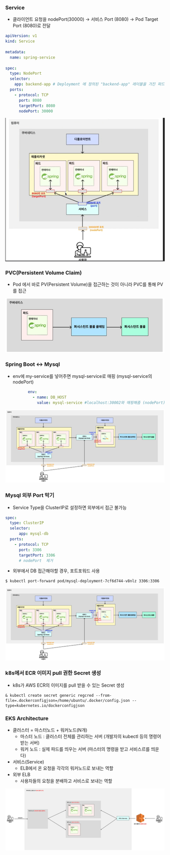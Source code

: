 ### Service
- 클라이언트 요청을 nodePort(30000) -> 서비스 Port (8080) -> Pod Target Port (8080)로 전달 
```yaml
apiVersion: v1
kind: Service

metadata:
  name: spring-service

spec:
  type: NodePort
  selector:
    app: backend-app # Deployment 에 정의된 "backend-app" 레이블을 가진 파드들을 연결
  ports:
    - protocol: TCP
      port: 8080
      targetPort: 8080
      nodePort: 30000
```
![img.png](resources/images/service.png)



### PVC(Persistent Volume Claim)
- Pod 에서 바로 PV(Persistent Volume)을 접근하는 것이 아니라 PVC를 통해 PV를 접근

![img.png](resources/images/pvc.png)


### Spring Boot <-> Mysql
- env에 my-service를 넣어주면 mysql-service로 매핑 (mysql-service의 nodePort)
```yaml
          env:
            - name: DB_HOST
              value: mysql-service #localhost:30002와 매핑해줌 (nodePort)
```
![connect-spring-mysql.png](resources/images/connect-spring-mysql.png)


### Mysql 외부 Port 막기
- Service Type을 ClusterIP로 설정하면 외부에서 접근 불가능
```yaml
spec:
  type: ClusterIP
  selector:
      app: mysql-db
  ports:
    - protocol: TCP
      port: 3306
      targetPort: 3306
      # nodePort  제거

```

- 외부에서 DB 접근해야할 경우, 포트포워드 사용
```shell
$ kubectl port-forward pod/mysql-deployment-7cf6d744-v8nlz 3306:3306
```

![service-cluster-ip.png](resources/images/service-cluster-ip.png)


### k8s에서 ECR 이미지 pull 권한 Secret 생성
- k8s가 AWS ECR의 이미지를 pull 받을 수 있는 Secret 생성 
```shell
& kubectl create secret generic regcred --from-file=.dockerconfigjson=/home/ubuntu/.docker/config.json --type=kubernetes.io/dockerconfigjson
```

### EKS Architecture
- 클러스터 = 마스터노드 + 워커노드(N개)
  - 마스터 노드 : 클러스터 전체를 관리하는 서버 (개발자의 kubectl 등의 명령어 받는 서버)
  - 워커 노드 : 실제 파드를 띄우는 서버 (마스터의 명령을 받고 서비스르를 띄운다)
- 서비스(Service)
  - ELB에서 온 요청을 각각의 워커노드로 보내는 역할
- 외부 ELB 
  - 사용자들의 요청을 분배하고 서비스로 보내는 역할

![eks-architecture.png](resources/images/eks-architecture.png)
